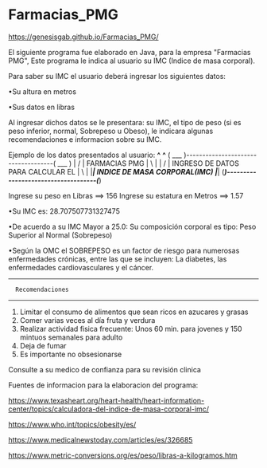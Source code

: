 # Farmacias_PMG
https://genesisgab.github.io/Farmacias_PMG/

El siguiente programa fue elaborado en Java, para la empresa "Farmacias PMG",  Este programa le indica al usuario su IMC (Indice de masa corporal). 

Para saber su IMC el usuario deberá ingresar los siguientes datos: 

•Su altura en metros

•Sus datos en libras

Al ingresar dichos datos se le presentara: su IMC, el tipo de peso (si es peso inferior, normal, Sobrepeso u Obeso), le indicara algunas recomendaciones e informacion sobre su IMC.  

Ejemplo de los datos presentados al usuario:
 __^__                                      __^__
( ___ )------------------------------------( ___ )
 | / |           FARMACIAS PMG              | \ |
 | / |  INGRESO DE DATOS PARA CALCULAR EL   | \ |
 |___|    INDICE DE MASA CORPORAL(IMC)      |___| 
(_____)------------------------------------(_____)

Ingrese su peso en Libras     ==> 156
Ingrese su estatura en Metros ==> 1.57

•Su IMC es: 28.707507731327475

•De acuerdo a su IMC Mayor a 25.0:
 Su composición corporal es tipo: Peso Superior al Normal (Sobrepeso)

•Según la OMC el SOBREPESO es un factor de riesgo para numerosas
 enfermedades crónicas, entre las que se incluyen: La diabetes, las
 enfermedades cardiovasculares y el cáncer.

----------------------------
      Recomendaciones       
----------------------------
1. Limitar el consumo de alimentos que sean ricos en azucares y grasas
2. Comer varias veces al día fruta y verdura
3. Realizar actividad fisica frecuente: Unos 60 min. para jovenes y 150 mintuos semanales para adulto
4. Deja de fumar
5. Es importante no obsesionarse

Consulte a su medico de confianza para su revisión clinica


Fuentes de informacion para la elaboracion del programa: 

https://www.texasheart.org/heart-health/heart-information-center/topics/calculadora-del-indice-de-masa-corporal-imc/

https://www.who.int/topics/obesity/es/

https://www.medicalnewstoday.com/articles/es/326685

https://www.metric-conversions.org/es/peso/libras-a-kilogramos.htm
